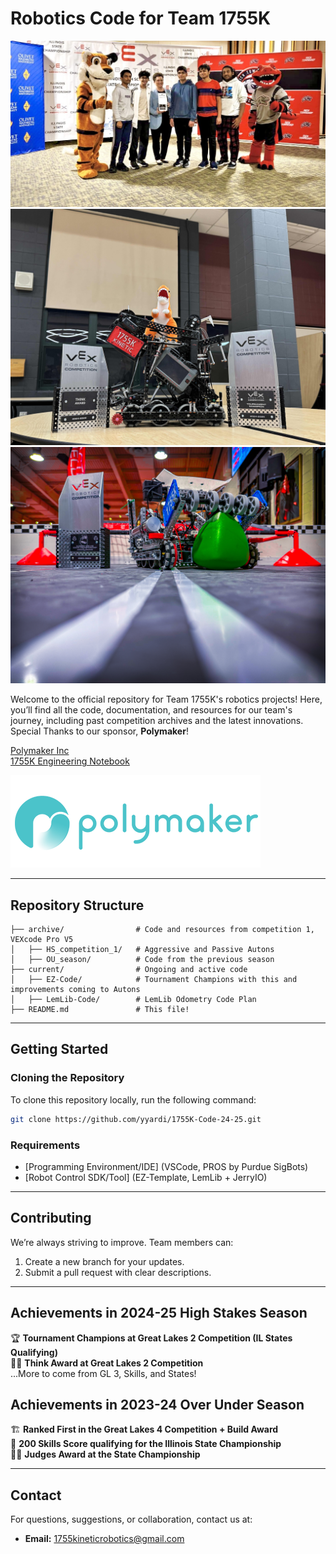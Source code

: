 # Robotics Code for Team 1755K
![Team Photo](images/team_photo.jpg)
![Our Tournament Winning Robot](images/TC.jpg)
![Over Under States Robot](images/OUStates.jpg)

Welcome to the official repository for Team 1755K's robotics projects! Here, you’ll find all the code, documentation, and resources for our team's journey, including past competition archives and the latest innovations. Special Thanks to our sponsor, **Polymaker**!

<a href="https://polymaker.com/" target="_blank">Polymaker Inc</a> <br />
<a href="https://docs.google.com/presentation/d/1bIl7I55HEaiwGx8CQbsbxuVOjW_J9ZmIvWEf3nrDaSE/edit#slide=id.g24d0769397b_0_208" target="_blank">1755K Engineering Notebook</a>

![Sponsor Logo](images/polymaker.png)

---

## Repository Structure

```
├── archive/                # Code and resources from competition 1, VEXcode Pro V5
│   ├── HS_competition_1/   # Aggressive and Passive Autons
│   ├── OU_season/          # Code from the previous season 
├── current/                # Ongoing and active code
│   ├── EZ-Code/            # Tournament Champions with this and improvements coming to Autons 
│   ├── LemLib-Code/        # LemLib Odometry Code Plan
├── README.md               # This file!
```

---

## Getting Started

### Cloning the Repository
To clone this repository locally, run the following command:
```bash
git clone https://github.com/yyardi/1755K-Code-24-25.git
```

### Requirements
- [Programming Environment/IDE] (VSCode, PROS by Purdue SigBots)
- [Robot Control SDK/Tool] (EZ-Template, LemLib + JerryIO)

---

## Contributing
We’re always striving to improve. Team members can:
1. Create a new branch for your updates.
2. Submit a pull request with clear descriptions.

---

## Achievements in 2024-25 High Stakes Season
🏆 **Tournament Champions at Great Lakes 2 Competition (IL States Qualifying)** <br />
🧑‍💻 **Think Award at Great Lakes 2 Competition** <br />
...More to come from GL 3, Skills, and States! 

## Achievements in 2023-24 Over Under Season
🏗️ **Ranked First in the Great Lakes 4 Competition + Build Award** <br />
💯 **200 Skills Score qualifying for the Illinois State Championship** <br />
👩‍⚖️ **Judges Award at the State Championship**


---

## Contact
For questions, suggestions, or collaboration, contact us at:
- **Email:** 1755kineticrobotics@gmail.com

